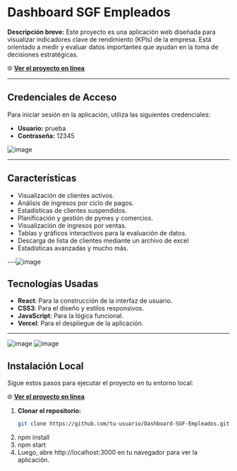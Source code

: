 # Dashboard SGF Empleados

**Descripción breve:** Este proyecto es una aplicación web diseñada para visualizar indicadores clave de rendimiento (KPIs) de la empresa. Está orientado a medir y evaluar datos importantes que ayudan en la toma de decisiones estratégicas.

🌐 **[Ver el proyecto en línea](https://dasboard-sgf-empleados.vercel.app/)**

---

## Credenciales de Acceso

Para iniciar sesión en la aplicación, utiliza las siguientes credenciales:

- **Usuario:** prueba  
- **Contraseña:** 12345

![image](https://github.com/user-attachments/assets/f825a330-deac-4d24-9695-774c20b2a691)


----

## Características
- Visualización de clientes activos.
- Análisis de ingresos por ciclo de pagos.
- Estadísticas de clientes suspendidos.
- Planificación y gestión de pymes y comercios.
- Visualización de ingresos por ventas.
- Tablas y gráficos interactivos para la evaluación de datos.
- Descarga de lista de clientes mediante un archivo de excel
- Estadísticas avanzadas y mucho más.

---![image](https://github.com/user-attachments/assets/d4ba96b5-e3c8-4499-9d89-9c66e2763f37)


## Tecnologías Usadas
- **React**: Para la construcción de la interfaz de usuario.
- **CSS3**: Para el diseño y estilos responsivos.
- **JavaScript**: Para la lógica funcional.
- **Vercel**: Para el despliegue de la aplicación.

---
![image](https://github.com/user-attachments/assets/13845cad-b265-4a57-be7a-2508c41d2280)
![image](https://github.com/user-attachments/assets/77f6fa46-6f0c-4263-8868-9f0cdfd4ebd9)



## Instalación Local

Sigue estos pasos para ejecutar el proyecto en tu entorno local:

🌐 **[Ver el proyecto en línea](https://dasboard-sgf-empleados.vercel.app/)**
1. **Clonar el repositorio:**
   ```bash
   git clone https://github.com/tu-usuario/Dashboard-SGF-Empleados.git
2. npm install
3. npm start
4. Luego, abre http://localhost:3000 en tu navegador para ver la aplicación.
